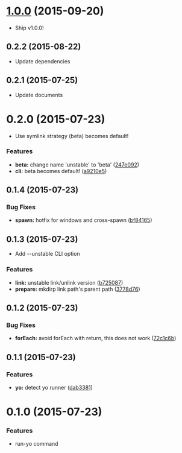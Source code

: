 <a name="1.0.0"></a>
# [1.0.0](https://github.com/pandawing/node-run-yo/compare/v0.2.2...v1.0.0) (2015-09-20)

* Ship v1.0.0!


<a name="0.2.2"></a>
## 0.2.2 (2015-08-22)

* Update dependencies


<a name="0.2.1"></a>
## 0.2.1 (2015-07-25)

* Update documents


<a name="0.2.0"></a>
# 0.2.0 (2015-07-23)

* Use symlink strategy (beta) becomes default!


### Features

* **beta:** change name 'unstable' to 'beta' ([247e092](https://github.com/pandawing/node-run-yo/commit/247e092))
* **cli:** beta becomes default! ([a9210e5](https://github.com/pandawing/node-run-yo/commit/a9210e5))



<a name="0.1.4"></a>
## 0.1.4 (2015-07-23)


### Bug Fixes

* **spawn:** hotfix for windows and cross-spawn ([bf84165](https://github.com/pandawing/node-run-yo/commit/bf84165))



<a name="0.1.3"></a>
## 0.1.3 (2015-07-23)

* Add --unstable CLI option

### Features

* **link:** unstable link/unlink version ([b725087](https://github.com/pandawing/node-run-yo/commit/b725087))
* **prepare:** mkdirp link path's parent path ([3778d76](https://github.com/pandawing/node-run-yo/commit/3778d76))



<a name="0.1.2"></a>
## 0.1.2 (2015-07-23)


### Bug Fixes

* **forEach:** avoid forEach with return, this does not work ([72c1c6b](https://github.com/pandawing/node-run-yo/commit/72c1c6b))



<a name="0.1.1"></a>
## 0.1.1 (2015-07-23)


### Features

* **yo:** detect yo runner ([dab3381](https://github.com/pandawing/node-run-yo/commit/dab3381))



<a name="0.1.0"></a>
# 0.1.0 (2015-07-23)


### Features

* run-yo command
